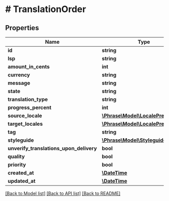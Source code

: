 # # TranslationOrder

## Properties

Name | Type | Description | Notes
------------ | ------------- | ------------- | -------------
**id** | **string** |  | [optional] 
**lsp** | **string** |  | [optional] 
**amount_in_cents** | **int** |  | [optional] 
**currency** | **string** |  | [optional] 
**message** | **string** |  | [optional] 
**state** | **string** |  | [optional] 
**translation_type** | **string** |  | [optional] 
**progress_percent** | **int** |  | [optional] 
**source_locale** | [**\Phrase\Model\LocalePreview**](LocalePreview.md) |  | [optional] 
**target_locales** | [**\Phrase\Model\LocalePreview[]**](LocalePreview.md) |  | [optional] 
**tag** | **string** |  | [optional] 
**styleguide** | [**\Phrase\Model\StyleguidePreview**](StyleguidePreview.md) |  | [optional] 
**unverify_translations_upon_delivery** | **bool** |  | [optional] 
**quality** | **bool** |  | [optional] 
**priority** | **bool** |  | [optional] 
**created_at** | [**\DateTime**](\DateTime.md) |  | [optional] 
**updated_at** | [**\DateTime**](\DateTime.md) |  | [optional] 

[[Back to Model list]](../../README.md#documentation-for-models) [[Back to API list]](../../README.md#documentation-for-api-endpoints) [[Back to README]](../../README.md)


